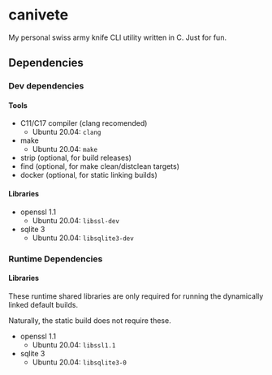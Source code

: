 # canivete

My personal swiss army knife CLI utility written in C. Just for fun.

## Dependencies

### Dev dependencies

#### Tools

- C11/C17 compiler (clang recomended)
  - Ubuntu 20.04: `clang`
- make
  - Ubuntu 20.04: `make`
- strip (optional, for build releases)
- find (optional, for make clean/distclean targets)
- docker (optional, for static linking builds)

#### Libraries

- openssl 1.1
  - Ubuntu 20.04: `libssl-dev`
- sqlite 3
  - Ubuntu 20.04: `libsqlite3-dev`

### Runtime Dependencies

#### Libraries

These runtime shared libraries are only required for running the dynamically linked default builds.

Naturally, the static build does not require these.

- openssl 1.1
  - Ubuntu 20.04: `libssl1.1`
- sqlite 3
  - Ubuntu 20.04: `libsqlite3-0`
